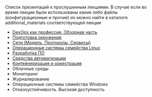 Список презентаций к прослушенным лекциями.
В случае если во время лекции были использованы какие либо файлы (конфигурационные и прочие) их можно найти в каталоге additional_materials соответствующей лекции
- [DevOps как профессия. Обзорная часть][1]
- [Подготовка окружения][2]
- [Сети (Модель, Протоколы, Сервисы)][3]
- [Операционные системы семейства Linux][4]
- [Разработка ПО][5]
- [Средства автоматизации][6]
- [Контейнеризация и оркестрация][7]
- Облачные среды
- Мониторинг
- Журналирование
- Операционные системы семейства Windows
- Отказоустойчивость. Высокая доступность


[1]: https://github.com/Uglykoyote/epamdevops2019/blob/master/unit1/Unit%201.pdf
[2]: https://github.com/Uglykoyote/epamdevops2019/blob/master/unit2/Unit%202.pdf
[3]: https://github.com/Uglykoyote/epamdevops2019/blob/master/unit3/Unit%203.pdf
[4]: https://github.com/Uglykoyote/epamdevops2019/blob/master/unit4/Unit%204.pdf
[5]: https://github.com/Uglykoyote/epamdevops2019/blob/master/unit5/Unit%205.pdf
[6]: https://github.com/Uglykoyote/epamdevops2019/blob/master/unit6/Unit%206.pdf
[7]: https://github.com/Uglykoyote/epamdevops2019/blob/master/unit7/Unit%207.pdf

